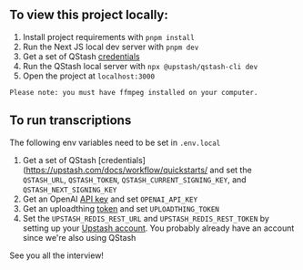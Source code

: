 ## To view this project locally:

1. Install project requirements with `pnpm install`
2. Run the Next JS local dev server with `pnpm dev`
3. Get a set of QStash [credentials](https://upstash.com/docs/workflow/quickstarts/vercel-nextjs#step-3%3A-configure-environment-variables)
4. Run the QStash local server with `npx @upstash/qstash-cli dev`
5. Open the project at `localhost:3000`

```
Please note: you must have ffmpeg installed on your computer.
```

## To run transcriptions

The following env variables need to be set in `.env.local`

1. Get a set of QStash [credentials](https://upstash.com/docs/workflow/quickstarts/ and set the `QSTASH_URL`, `QSTASH_TOKEN`, `QSTASH_CURRENT_SIGNING_KEY`, and `QSTASH_NEXT_SIGNING_KEY`
2. Get an OpenAI [API key](https://platform.openai.com/api-keys) and set `OPENAI_API_KEY`
3. Get an uploadthing [token](https://docs.uploadthing.com/getting-started/appdir) and set `UPLOADTHING_TOKEN`
4. Set the `UPSTASH_REDIS_REST_URL` and `UPSTASH_REDIS_REST_TOKEN` by setting up your [Upstash account](https://upstash.com/docs/redis/quickstarts/nextjs-app-router#2-connect-to-redis). You probably already have an account since we're also using QStash

See you all the interview!
